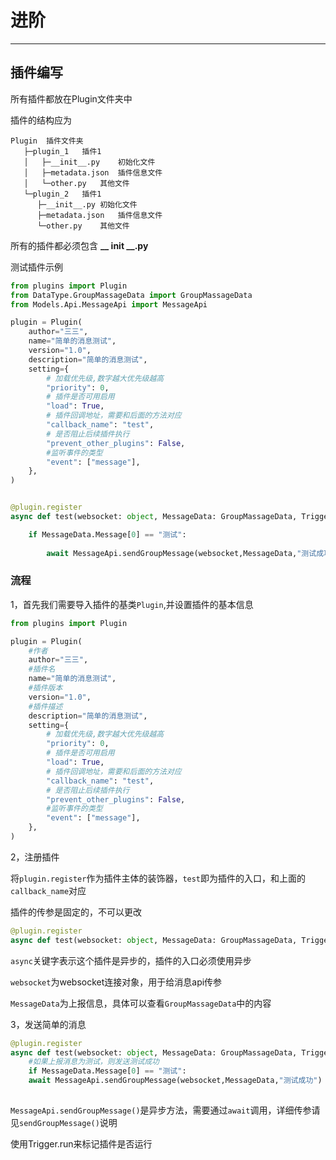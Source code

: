 # 进阶

------

## 插件编写

所有插件都放在Plugin文件夹中

插件的结构应为

```
Plugin  插件文件夹
   ├─plugin_1   插件1
   │   ├─__init__.py    初始化文件
   │   ├─metadata.json  插件信息文件
   │   └─other.py   其他文件
   └─plugin_2   插件1
      ├─__init__.py 初始化文件
      ├─metadata.json   插件信息文件
      └─other.py    其他文件
```

所有的插件都必须包含 **__ init __.py**



测试插件示例

```python
from plugins import Plugin
from DataType.GroupMassageData import GroupMassageData
from Models.Api.MessageApi import MessageApi

plugin = Plugin(
    author="三三",
    name="简单的消息测试",
    version="1.0",
    description="简单的消息测试",
    setting={
        # 加载优先级,数字越大优先级越高
        "priority": 0,
        # 插件是否可用启用
        "load": True,
        # 插件回调地址，需要和后面的方法对应
        "callback_name": "test",
        # 是否阻止后续插件执行
        "prevent_other_plugins": False,
        #监听事件的类型
        "event": ["message"],
    },
)


@plugin.register
async def test(websocket: object, MessageData: GroupMassageData, Trigger):

    if MessageData.Message[0] == "测试":
 
        await MessageApi.sendGroupMessage(websocket,MessageData,"测试成功")
```



### 流程

1，首先我们需要导入插件的基类`Plugin`,并设置插件的基本信息

```python
from plugins import Plugin

plugin = Plugin(
    #作者
    author="三三",
    #插件名
    name="简单的消息测试",
    #插件版本
    version="1.0",
    #插件描述
    description="简单的消息测试",
    setting={
        # 加载优先级,数字越大优先级越高
        "priority": 0,
        # 插件是否可用启用
        "load": True,
        # 插件回调地址，需要和后面的方法对应
        "callback_name": "test",
        # 是否阻止后续插件执行
        "prevent_other_plugins": False,
        #监听事件的类型
        "event": ["message"],
    },
)
```



2，注册插件

将`plugin.register`作为插件主体的装饰器，`test`即为插件的入口，和上面的`callback_name`对应

插件的传参是固定的，不可以更改

```python
@plugin.register
async def test(websocket: object, MessageData: GroupMassageData, Trigger):
```

`async`关键字表示这个插件是异步的，插件的入口必须使用异步

`websocket`为websocket连接对象，用于给消息api传参

`MessageData`为上报信息，具体可以查看`GroupMassageData`中的内容



3，发送简单的消息

```python
@plugin.register
async def test(websocket: object, MessageData: GroupMassageData, Trigger):
    #如果上报消息为测试，则发送测试成功
    if MessageData.Message[0] == "测试":
    await MessageApi.sendGroupMessage(websocket,MessageData,"测试成功")
    
```

`MessageApi.sendGroupMessage()`是异步方法，需要通过`await`调用，详细传参请见`sendGroupMessage()`说明


使用Trigger.run来标记插件是否运行